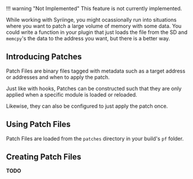 !!! warning "Not Implemented"
    This feature is not currently implemented.

While working with Syriinge, you might ocassionally run into situations where you want to patch a large volume of memory with some data. You could write a function in your plugin that just loads the file from the SD and `memcpy`'s the data to the address you want, but there is a better way.

## Introducing Patches

Patch Files are binary files tagged with metadata such as a target address or addresses and when to apply the patch.

Just like with hooks, Patches can be constructed such that they are only applied when a specific module is loaded or reloaded. 

Likewise, they can also be configured to just apply the patch once.

## Using Patch Files
Patch Files are loaded from the `patches` directory in your build's `pf` folder.

## Creating Patch Files
**TODO**